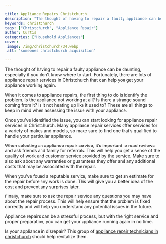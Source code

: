 ```yaml
---

title: Appliance Repairs Christchurch
description: "The thought of having to repair a faulty appliance can be daunting, especially if you don’t know where to start. Fortunately, ther...find out now"
keywords: christchurch
tags: ["Christchurch", "Appliance Repair"]
author: Curtis
categories: ["Household Appliances"]
cover: 
 image: /img/christchurch/34.webp
 alt: 'someones christchurch acquisition'

---
```


The thought of having to repair a faulty appliance can be daunting, especially if you don’t know where to start. Fortunately, there are lots of appliance repair services in Christchurch that can help you get your appliance working again. 

When it comes to appliance repairs, the first thing to do is identify the problem. Is the appliance not working at all? Is there a strange sound coming from it? Is it not heating up like it used to? These are all things to keep in mind when assessing the issue with your appliance.

Once you’ve identified the issue, you can start looking for appliance repair services in Christchurch. Many appliance repair services offer services for a variety of makes and models, so make sure to find one that’s qualified to handle your particular appliance. 

When selecting an appliance repair service, it’s important to read reviews and ask friends and family for referrals. This will help you get a sense of the quality of work and customer service provided by the service. Make sure to also ask about any warranties or guarantees they offer and any additional costs that may be associated with the repair. 

When you’ve found a reputable service, make sure to get an estimate for the repair before any work is done. This will give you a better idea of the cost and prevent any surprises later. 

Finally, make sure to ask the repair service any questions you may have about the repair process. This will help ensure that the problem is fixed correctly and will help you understand any potential issues in the future.

Appliance repairs can be a stressful process, but with the right service and proper preparation, you can get your appliance running again in no time.

Is your appliance in disrepair? This group of <a href="/pages/appliance-repair-technicians/new-zealand/christchurch/">appliance repair technicians in christchurch</a> should help revitalize them.